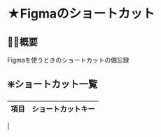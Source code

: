 # ★Figmaのショートカット
## 🐻‍❄️概要
Figmaを使うときのショートカットの備忘録

## ❇️ショートカット一覧
| 項目 | ショートカットキー |
|--------|---------------------------------------------------------|
| 
